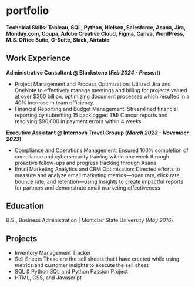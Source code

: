 # portfolio

#### Technical Skills:  Tableau, SQL, Python, Nielsen, Salesforce, Asana, Jira, Monday.com, Coupa, Adobe Creative Cloud, Figma, Canva, WordPress, M.S. Office Suite, G-Suite, Slack, Airtable

## Work Experience
**Administrative Consultant @ Blackstone (_Feb 2024 - Present_)**
- Project Management and Process Optimization: Utilized Jira and OneNote to effectively manage meetings and billing for projects valued at over $300 billion, optimizing document processes which resulted in a 40% increase in team efficiency.
- Financial Reporting and Budget Management: Streamlined financial reporting by submitting 15 backlogged T&E Concur reports and resolving $90,000 in payment errors within 4 weeks

**Executive Assistant @ Internova Travel Grouup (_March 2023 - November 2023_)**
- Compliance and Operations Management: Ensured 100% completion of compliance and cybersecurity training within one week through proactive follow-ups and progress tracking through Asana
- Email Marketing Analytics and CRM Optimization: Directed efforts to measure and analyze email marketing metrics—open rate, click rate, bounce rate, and retention—using insights to create impactful reports for partners and demonstrate email marketing effectiveness

## Education	        		
B.S., Business Administration | Montclair State University (_May 2016_)

 ## Projects
- Inventory Management Tracker
- Sell Sheets
  These are the sell sheets that I have created while using metrics and customer insights to execute the sell sheet 
- SQL & Python 
  SQL and Python Passion Project 
- HTML, CSS, and Javascript

